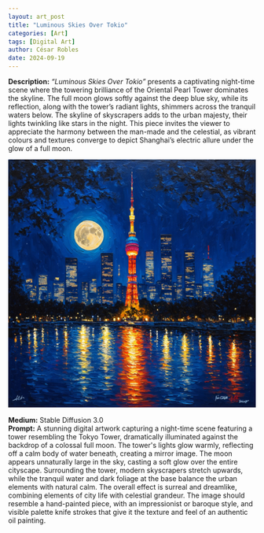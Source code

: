 ```yaml
---
layout: art_post
title: "Luminous Skies Over Tokio"
categories: [Art]
tags: [Digital Art]
author: César Robles
date: 2024-09-19
---
```

**Description:** *“Luminous Skies Over Tokio”* presents a captivating night-time scene where the towering brilliance of the Oriental Pearl Tower dominates the skyline. The full moon glows softly against the deep blue sky, while its reflection, along with the tower’s radiant lights, shimmers across the tranquil waters below. The skyline of skyscrapers adds to the urban majesty, their lights twinkling like stars in the night. This piece invites the viewer to appreciate the harmony between the man-made and the celestial, as vibrant colours and textures converge to depict Shanghai’s electric allure under the glow of a full moon.

![Luminous Skies Over Tokio](/imag/digital_art/luminous_skies_over_tokio.jpg)

**Medium:** Stable Diffusion 3.0\
**Prompt:** A stunning digital artwork capturing a night-time scene featuring a tower resembling the Tokyo Tower, dramatically illuminated against the backdrop of a colossal full moon. The tower's lights glow warmly, reflecting off a calm body of water beneath, creating a mirror image. The moon appears unnaturally large in the sky, casting a soft glow over the entire cityscape. Surrounding the tower, modern skyscrapers stretch upwards, while the tranquil water and dark foliage at the base balance the urban elements with natural calm. The overall effect is surreal and dreamlike, combining elements of city life with celestial grandeur. The image should resemble a hand-painted piece, with an impressionist or baroque style, and visible palette knife strokes that give it the texture and feel of an authentic oil painting.